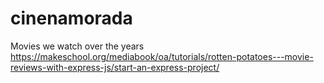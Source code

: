 # cinenamorada
Movies we watch over the years 
https://makeschool.org/mediabook/oa/tutorials/rotten-potatoes---movie-reviews-with-express-js/start-an-express-project/ 